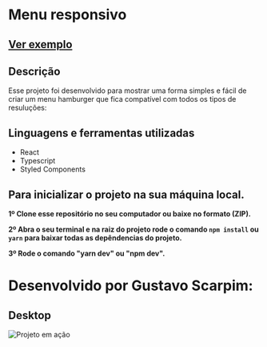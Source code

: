 # Menu responsivo

## <a href="http://menu-responsivo.netlify.app/"> Ver exemplo </a>

## Descrição

Esse projeto foi desenvolvido para mostrar uma forma simples e fácil de criar um menu hamburger que fica compatível com todos os tipos de resuluções:

## Linguagens e ferramentas utilizadas

* React
* Typescript
* Styled Components

## Para inicializar o projeto na sua máquina local.

<b>1º Clone esse repositório no seu computador ou baixe no formato (ZIP).</b>

<b>2º Abra o seu terminal e na raiz do projeto rode o comando `npm install` ou `yarn` para baixar todas as depêndencias do projeto.</b>

<b>3º Rode o comando "yarn dev" ou "npm dev".</b>

# Desenvolvido por Gustavo Scarpim:


## Desktop
![Projeto em ação](./src/assets/menu-responsivo.gif)
